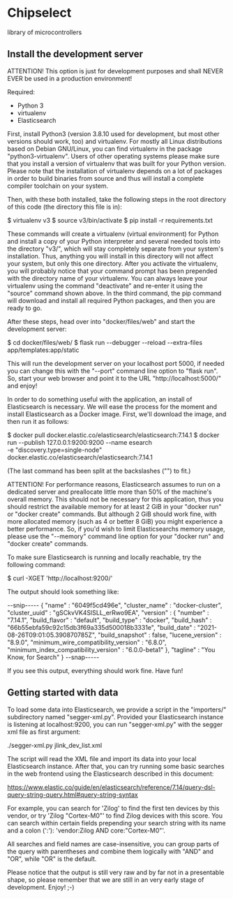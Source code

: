 # Chipselect
library of microcontrollers

## Install the development server

ATTENTION! This option is just for development purposes and shall
NEVER EVER be used in a production environment! 

Required: 
  - Python 3
  - virtualenv
  - Elasticsearch

First, install Python3 (version 3.8.10 used for development, but 
most other versions should work, too) and virtualenv. For mostly 
all Linux distributions based on Debian GNU/Linux, you can find 
virtualenv in the package "python3-virtualenv". Users of other 
operating systems please make sure that you install a version of
virtualenv that was built for your Python version. Please note 
that the installation of virtualenv depends on a lot of packages 
in order to build binaries from source and thus will install a 
complete compiler toolchain on your system. 

Then, with these both installed, take the following steps in the 
root directory of this code (the directory this file is in):

\$ virtualenv v3
\$ source v3/bin/activate
\$ pip install -r requirements.txt

These commands will create a virtualenv (virtual environment) for 
Python and install a copy of your Python interpreter and several 
needed tools into the directory "v3/", which will stay completely 
separate from your system's installation. Thus, anything you will 
install in this directory will not affect your system, but only 
this one directory. After you activate the virtualenv, you will 
probably notice that your command prompt has been prepended with 
the directory name of your virtualenv. You can always leave your 
virtualenv using the command "deactivate" and re-enter it using 
the "source" command shown above. In the third command, the pip
command will download and install all required Python packages, 
and then you are ready to go. 

After these steps, head over into "docker/files/web" and start 
the development server: 

\$ cd docker/files/web/
\$ flask run --debugger --reload --extra-files app/templates:app/static

This will run the development server on your localhost port 5000, 
if needed you can change this with the "--port" command line option
to "flask run". So, start your web browser and point it to the URL 
"http://localhost:5000/" and enjoy! 

In order to do something useful with the application, an install 
of Elasticsearch is necessary. We will ease the process for the 
moment and install Elasticsearch as a Docker image. First, we'll 
download the image, and then run it as follows: 

\$ docker pull docker.elastic.co/elasticsearch/elasticsearch:7.14.1
\$ docker run --publish 127.0.0.1:9200:9200 --name esearch \
  -e "discovery.type=single-node" \
  docker.elastic.co/elasticsearch/elasticsearch:7.14.1

(The last command has been split at the backslashes ("\") to fit.)

ATTENTION! For performance reasons, Elasticsearch assumes to run 
on a dedicated server and preallocate little more than 50% of the
machine's overall memory. This should not be necessary for this 
application, thus you should restrict the available memory for at 
least 2 GiB in your "docker run" or "docker create" commands. But 
although 2 GiB should work fine, with more allocated memory (such
as 4 or better 8 GiB) you might experience a better performance. 
So, if you'd wish to limit Elasticsearchs memory usage, please 
use the "--memory" command line option for your "docker run" and
"docker create" commands. 

To make sure Elasticsearch is running and locally reachable, try 
the following command: 

\$ curl -XGET 'http://localhost:9200/'

The output should look something like: 

--snip-----
{
  "name" : "6049f5cd496e",
  "cluster\_name" : "docker-cluster",
  "cluster\_uuid" : "gSCkvVK4SlSLL\_erRwo9EA",
  "version" : {
    "number" : "7.14.1",
    "build\_flavor" : "default",
    "build\_type" : "docker",
    "build\_hash" : "66b55ebfa59c92c15db3f69a335d500018b3331e",
    "build\_date" : "2021-08-26T09:01:05.390870785Z",
    "build\_snapshot" : false,
    "lucene_version" : "8.9.0",
    "minimum\_wire\_compatibility\_version" : "6.8.0",
    "minimum\_index\_compatibility\_version" : "6.0.0-beta1"
  },
  "tagline" : "You Know, for Search"
}
--snap-----

If you see this output, everything should work fine. Have fun!


## Getting started with data

To load some data into Elasticsearch, we provide a script in 
the "importers/" subdirectory named "segger-xml.py". Provided 
your Elasticsearch instance is listening at localhost:9200, 
you can run "segger-xml.py" with the segger xml file as first 
argument: 

  ./segger-xml.py jlink_dev_list.xml

The script will read the XML file and import its data into 
your local Elasticsearch instance. After that, you can try 
running some basic searches in the web frontend using the 
Elasticsearch described in this document:

https://www.elastic.co/guide/en/elasticsearch/reference/7.14/query-dsl-query-string-query.html#query-string-syntax

For example, you can search for 'Zilog' to find the first 
ten devices by this vendor, or try 'Zilog "Cortex-M0"' to 
find Zilog devices with this score. You can search within 
certain fields prepending your search string with its name 
and a colon (':'): 'vendor:Zilog AND core:"Cortex-M0"'. 

All searches and field names are case-insensitive, you can 
group parts of the query with parentheses and combine them 
logically with "AND" and "OR", while "OR" is the default. 

Please notice that the output is still very raw and by far 
not in a presentable shape, so please remember that we are 
still in an very early stage of development. Enjoy! ;-)
